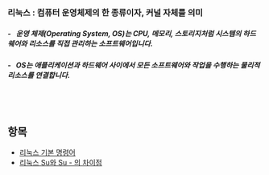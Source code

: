 ### 리눅스 : 컴퓨터 운영체제의 한 종류이자, 커널 자체를 의미
##### - &nbsp; 운영 체제(Operating System, OS)는 CPU, 메모리, 스토리지처럼 시스템의 하드웨어와 리소스를 직접 관리하는 소프트웨어입니다. 
##### - &nbsp; OS는 애플리케이션과 하드웨어 사이에서 모든 소프트웨어와 작업을 수행하는 물리적 리소스를 연결합니다.  
<br/><br/>
  

## 항목
* [리눅스 기본 명령어](https://github.com/jwsimhj97/TIL/blob/main/WORK/Linux/Linux_basicCommand.md)
* [리눅스 Su와 Su - 의 차이점](https://github.com/jwsimhj97/TIL/blob/main/WORK/Linux/Linux_Su.md)

